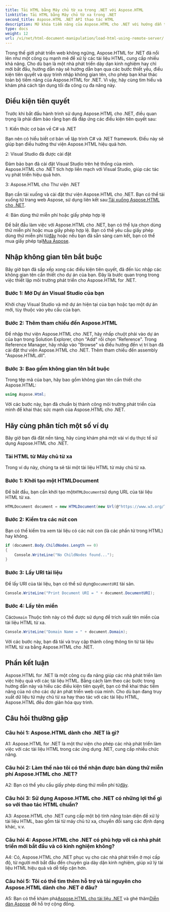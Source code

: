 ```yaml
---
title: Tải HTML bằng Máy chủ từ xa trong .NET với Aspose.HTML
linktitle: Tải HTML bằng Máy chủ từ xa trong .NET
second_title: Aspose.HTML .NET API thao tác HTML
description: Mở khóa tiềm năng của Aspose.HTML cho .NET với hướng dẫn toàn diện của chúng tôi. Tìm hiểu cách nhập không gian tên, truy cập tài liệu HTML từ xa và nhiều hơn nữa.
type: docs
weight: 12
url: /vi/net/html-document-manipulation/load-html-using-remote-server/
---
```


Trong thế giới phát triển web không ngừng, Aspose.HTML for .NET đã nổi lên như một công cụ mạnh mẽ để xử lý các tài liệu HTML, cung cấp nhiều khả năng. Cho dù bạn là một nhà phát triển dày dạn kinh nghiệm hay chỉ mới bắt đầu, hướng dẫn này sẽ hướng dẫn bạn qua các bước thiết yếu, điều kiện tiên quyết và quy trình nhập không gian tên, cho phép bạn khai thác toàn bộ tiềm năng của Aspose.HTML for .NET. Vì vậy, hãy cùng tìm hiểu và khám phá cách tận dụng tối đa công cụ đa năng này.

## Điều kiện tiên quyết

Trước khi bắt đầu hành trình sử dụng Aspose.HTML cho .NET, điều quan trọng là phải đảm bảo rằng bạn đã đáp ứng các điều kiện tiên quyết sau:

1: Kiến thức cơ bản về C# và .NET

Bạn nên có hiểu biết cơ bản về lập trình C# và .NET framework. Điều này sẽ giúp bạn điều hướng thư viện Aspose.HTML hiệu quả hơn.

2: Visual Studio đã được cài đặt

Đảm bảo bạn đã cài đặt Visual Studio trên hệ thống của mình. Aspose.HTML cho .NET tích hợp liền mạch với Visual Studio, giúp các tác vụ phát triển hiệu quả hơn.

3: Aspose.HTML cho Thư viện .NET

 Bạn cần tải xuống và cài đặt thư viện Aspose.HTML cho .NET. Bạn có thể tải xuống từ trang web Aspose, sử dụng liên kết sau:[Tải xuống Aspose.HTML cho .NET](https://releases.aspose.com/html/net/).

4: Bản dùng thử miễn phí hoặc giấy phép hợp lệ

 Để bắt đầu làm việc với Aspose.HTML cho .NET, bạn có thể lựa chọn dùng thử miễn phí hoặc mua giấy phép hợp lệ. Bạn có thể yêu cầu giấy phép dùng thử miễn phí từ[đây](https://releases.aspose.com/) hoặc nếu bạn đã sẵn sàng cam kết, bạn có thể mua giấy phép tại[Mua Aspose](https://purchase.aspose.com/buy).

## Nhập không gian tên bắt buộc

Bây giờ bạn đã sắp xếp xong các điều kiện tiên quyết, đã đến lúc nhập các không gian tên cần thiết cho dự án của bạn. Đây là bước quan trọng trong việc thiết lập môi trường phát triển cho Aspose.HTML for .NET.

### Bước 1: Mở Dự án Visual Studio của bạn

Khởi chạy Visual Studio và mở dự án hiện tại của bạn hoặc tạo một dự án mới, tùy thuộc vào yêu cầu của bạn.

### Bước 2: Thêm tham chiếu đến Aspose.HTML

Để nhập thư viện Aspose.HTML cho .NET, hãy nhấp chuột phải vào dự án của bạn trong Solution Explorer, chọn "Add" rồi chọn "Reference". Trong Reference Manager, hãy nhấp vào "Browse" và điều hướng đến vị trí bạn đã cài đặt thư viện Aspose.HTML cho .NET. Thêm tham chiếu đến assembly "Aspose.HTML.dll".

### Bước 3: Bao gồm không gian tên bắt buộc

Trong tệp mã của bạn, hãy bao gồm không gian tên cần thiết cho Aspose.HTML:

```csharp
using Aspose.Html;
```

Với các bước này, bạn đã chuẩn bị thành công môi trường phát triển của mình để khai thác sức mạnh của Aspose.HTML cho .NET.

## Hãy cùng phân tích một số ví dụ

Bây giờ bạn đã đặt nền tảng, hãy cùng khám phá một vài ví dụ thực tế sử dụng Aspose.HTML cho .NET.

### Tải HTML từ Máy chủ từ xa

Trong ví dụ này, chúng ta sẽ tải một tài liệu HTML từ máy chủ từ xa.

### Bước 1: Khởi tạo một HTMLDocument

 Để bắt đầu, bạn cần khởi tạo một`HTMLDocument`sử dụng URL của tài liệu HTML từ xa.

```csharp
HTMLDocument document = new HTMLDocument(new Url(@"https://www.w3.org/TR/html5/"));
```

### Bước 2: Kiểm tra các nút con

Bạn có thể kiểm tra xem tài liệu có các nút con (là các phần tử trong HTML) hay không.

```csharp
if (document.Body.ChildNodes.Length == 0)
{
    Console.WriteLine("No ChildNodes found...");
}
```

### Bước 3: Lấy URI tài liệu

 Để lấy URI của tài liệu, bạn có thể sử dụng`DocumentURI` tài sản.

```csharp
Console.WriteLine("Print Document URI = " + document.DocumentURI);
```

### Bước 4: Lấy tên miền

 Các`Domain` Thuộc tính này có thể được sử dụng để trích xuất tên miền của tài liệu HTML từ xa.

```csharp
Console.WriteLine("Domain Name = " + document.Domain);
```

Với các bước này, bạn đã tải và truy cập thành công thông tin từ tài liệu HTML từ xa bằng Aspose.HTML cho .NET.

## Phần kết luận

Aspose.HTML for .NET là một công cụ đa năng giúp các nhà phát triển làm việc hiệu quả với các tài liệu HTML. Bằng cách làm theo các bước trong hướng dẫn này và hiểu các điều kiện tiên quyết, bạn có thể khai thác tiềm năng của nó cho các dự án phát triển web của mình. Cho dù bạn đang truy xuất dữ liệu từ máy chủ từ xa hay thao tác với các tài liệu HTML, Aspose.HTML đều đơn giản hóa quy trình.

## Câu hỏi thường gặp

### Câu hỏi 1: Aspose.HTML dành cho .NET là gì?

A1: Aspose.HTML for .NET là một thư viện cho phép các nhà phát triển làm việc với các tài liệu HTML trong các ứng dụng .NET, cung cấp nhiều chức năng.

### Câu hỏi 2: Làm thế nào tôi có thể nhận được bản dùng thử miễn phí Aspose.HTML cho .NET?

 A2: Bạn có thể yêu cầu giấy phép dùng thử miễn phí từ[đây](https://releases.aspose.com/).

### Câu hỏi 3: Sử dụng Aspose.HTML cho .NET có những lợi thế gì so với thao tác HTML chuẩn?

A3: Aspose.HTML cho .NET cung cấp một bộ tính năng toàn diện để xử lý tài liệu HTML, bao gồm tải từ máy chủ từ xa, chuyển đổi sang các định dạng khác, v.v.

### Câu hỏi 4: Aspose.HTML cho .NET có phù hợp với cả nhà phát triển mới bắt đầu và có kinh nghiệm không?

A4: Có, Aspose.HTML cho .NET phục vụ cho các nhà phát triển ở mọi cấp độ, từ người mới bắt đầu đến chuyên gia dày dặn kinh nghiệm, giúp xử lý tài liệu HTML hiệu quả và dễ tiếp cận hơn.

### Câu hỏi 5: Tôi có thể tìm thêm hỗ trợ và tài nguyên cho Aspose.HTML dành cho .NET ở đâu?

 A5: Bạn có thể khám phá[Aspose.HTML cho tài liệu .NET](https://reference.aspose.com/html/net/) và ghé thăm[Diễn đàn Aspose](https://forum.aspose.com/) để hỗ trợ cộng đồng.